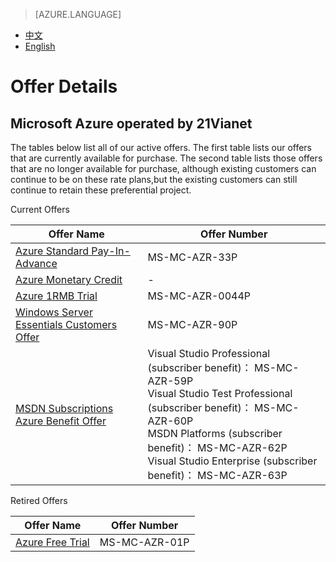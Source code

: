 <properties
	pageTitle=""
    description=""
    services=""
    documentationCenter=""
    authors=""
    manager=""
    editor=""
    tags=""/>

<tags ms.service="legal" ms.date="" wacn.date="" wacn.lang="en"/>

> [AZURE.LANGUAGE]
- [中文](/support/legal/offer-rate-plans/)
- [English](/support/legal/offer-rate-plans-en/)

# Offer Details

## Microsoft Azure operated by 21Vianet

The tables below list all of our active offers. The first table lists our offers that are currently available for purchase. The second table lists those offers that are no longer available for purchase, although existing customers can continue to be on these rate plans,but the existing customers can still continue to retain these preferential project.

Current Offers

Offer Name									|Offer Number
--------------------------------------------|----------------------------------------------------------------------
[Azure Standard Pay-In-Advance]				|MS-MC-AZR-33P
[Azure Monetary Credit]						|-
[Azure 1RMB Trial]							|MS-MC-AZR-0044P
[Windows Server Essentials Customers Offer]	|MS-MC-AZR-90P
[MSDN Subscriptions Azure Benefit Offer]	|Visual Studio Professional (subscriber benefit)： MS-MC-AZR-59P<br/>Visual Studio Test Professional (subscriber benefit)： MS-MC-AZR-60P<br/>MSDN Platforms (subscriber benefit)： MS-MC-AZR-62P<br/>Visual Studio Enterprise (subscriber benefit)： MS-MC-AZR-63P

Retired Offers

Offer Name									|Offer Number
--------------------------------------------|----------------------------------------------------------------------
[Azure Free Trial]							|MS-MC-AZR-01P
 
[Azure Standard Pay-In-Advance]: /offers/ms-mc-arz-33p/
[Azure Monetary Credit]: /offers/azure-monetary-credit/
[Azure 1RMB Trial]: /offers/ms-mc-azr-44p/
[Windows Server Essentials Customers Offer]: /offers/ms-mc-azr-90p/
[MSDN Subscriptions Azure Benefit Offer]: /offers/ms-mc-arz-msdn/
[Azure Free Trial]: /offers/MS-MC-AZR-01P/